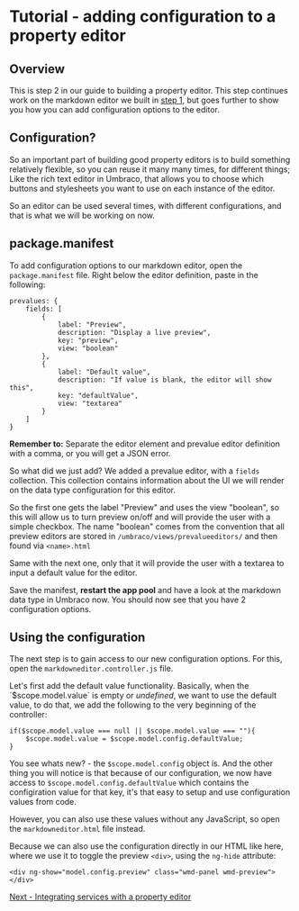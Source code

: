 # Tutorial - adding configuration to a property editor

## Overview
This is step 2 in our guide to building a property editor. This step continues work on the markdown editor we built in [step 1](./), but goes further to show you how you can add configuration options to the editor.


## Configuration?
So an important part of building good property editors is to build something relatively flexible, so you can reuse it many many times, for different things; Like the rich text editor in Umbraco, that allows you to choose which buttons and stylesheets you want to use on each instance of the editor.

So an editor can be used several times, with different configurations, and that is what we will be working on now.


## package.manifest
To add configuration options to our markdown editor, open the `package.manifest` file. Right below the editor definition, paste in the following:

	prevalues: {
		fields: [
			{
				label: "Preview",
				description: "Display a live preview",
				key: "preview",
				view: "boolean"
			},
			{
				label: "Default value",
				description: "If value is blank, the editor will show this",
				key: "defaultValue",
				view: "textarea"
			}
		]
	}

**Remember to:** Separate the editor element and prevalue editor definition with a comma, or you will get a JSON error.

So what did we just add? We added a prevalue editor, with a `fields` collection. This collection contains information about the UI we will render on the data type configuration for this editor.

So the first one gets the label "Preview" and uses the view "boolean", so this will allow us to turn preview on/off and will provide the user with a simple checkbox. The name "boolean" comes from the convention that all preview editors are stored in `/umbraco/views/prevalueeditors/` and then found via `<name>.html`

Same with the next one, only that it will provide the user with a textarea to input a default value for the editor.

Save the manifest, **restart the app pool** and have a look at the markdown data type in Umbraco now. You should now see that you have 2 configuration options.

## Using the configuration
The next step is to gain access to our new configuration options. For this, open the `markdowneditor.controller.js` file.

Let's first add the default value functionality. Basically, when the ´$scope.model.value` is empty or *undefined*, we want to use the default value, to do that, we add the following to the very beginning of the controller:

	if($scope.model.value === null || $scope.model.value === ""){
	    $scope.model.value = $scope.model.config.defaultValue;
	}

You see whats new? - the `$scope.model.config` object is. And the other thing you will notice is that because of our configuration, we now have access to `$scope.model.config.defaultValue` which contains the configiration value for that key, it's that easy to setup and use configuration values from code.

However, you can also use these values without any JavaScript, so open the `markdowneditor.html` file instead.

Because we can also use the configuration directly in our HTML like here, where we use it to toggle the preview `<div>`, using the `ng-hide` attribute:

	<div ng-show="model.config.preview" class="wmd-panel wmd-preview"></div>


[Next - Integrating services with a property editor](part-3.md)

